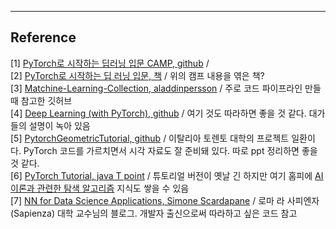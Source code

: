 




***
## Reference 
[1] [PyTorch로 시작하는 딥러닝 입문 CAMP, github](https://github.com/GunhoChoi/PyTorch-FastCampus) /  <br/>
[2] [PyTorch로 시작하는 딥 러닝 입문, 책](https://wikidocs.net/book/2788) / 위의 캠프 내용을 엮은 책?<br/>
[3] [Matchine-Learning-Collection, aladdinpersson](https://github.com/aladdinpersson/Machine-Learning-Collection) / 주로 코드 파이프라인 만들 때 참고한 깃허브<br/>
[4] [Deep Learning (with PyTorch), github](https://github.com/Atcold/pytorch-Deep-Learning) / 여기 것도 따라하면 좋을 것 같다. 대가들의 설명이 녹아 있음 <br/>
[5] [PytorchGeometricTutorial, github](https://github.com/AntonioLonga/PytorchGeometricTutorial) / 이탈리아 토렌토 대학의 프로젝트 일환이다. PyTorch 코드를 가르치면서 시각 자료도 잘 준비돼 있다. 따로 ppt 정리하면 좋을 것 같다. <br/>
[6] [PyTorch Tutorial, java T point](https://www.javatpoint.com/pytorch) / 튜토리얼 버전이 옛날 긴 하지만 여기 홈피에 [AI 이론과 관련한 탐색 알고리즘](https://www.javatpoint.com/artificial-intelligence-tutorial) 지식도 쌓을 수 있음 <br/>
[7] [NN for Data Science Applications, Simone Scardapane](https://www.sscardapane.it/teaching/nnds/) / 로마 라 사피엔자(Sapienza) 대학 교수님의 블로그. 개발자 출신으로써 따라하고 싶은 코드 참고 <br/>



